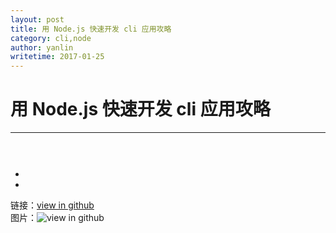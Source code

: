 ```yaml
---
layout: post
title: 用 Node.js 快速开发 cli 应用攻略
category: cli,node
author: yanlin
writetime: 2017-01-25
---
```

# 用 Node.js 快速开发 cli 应用攻略

***

## 
   

   

### 

  ```
    

  ```

  * 
  * 


链接：[view in github](https://github.com/yanlin0/blog)  
图片：![view in github](https://github.com/yanlin0/blog)

